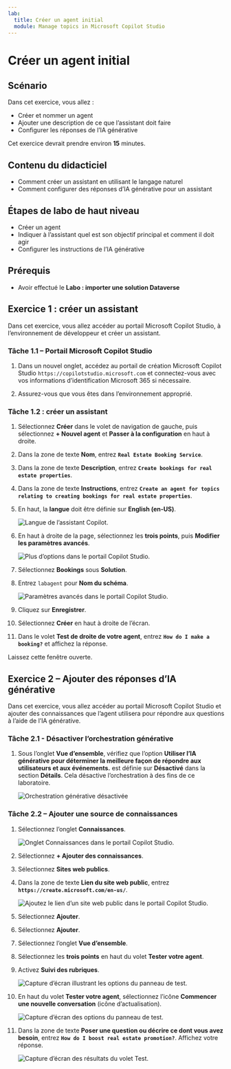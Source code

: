 ```yaml
---
lab:
  title: Créer un agent initial
  module: Manage topics in Microsoft Copilot Studio
---
```


# Créer un agent initial

## Scénario

Dans cet exercice, vous allez :

- Créer et nommer un agent
- Ajouter une description de ce que l’assistant doit faire
- Configurer les réponses de l’IA générative

Cet exercice devrait prendre environ **15** minutes.

## Contenu du didacticiel

- Comment créer un assistant en utilisant le langage naturel
- Comment configurer des réponses d’IA générative pour un assistant

## Étapes de labo de haut niveau

- Créer un agent
- Indiquer à l’assistant quel est son objectif principal et comment il doit agir
- Configurer les instructions de l’IA générative
  
## Prérequis

- Avoir effectué le **Labo : importer une solution Dataverse**

## Exercice 1 : créer un assistant

Dans cet exercice, vous allez accéder au portail Microsoft Copilot Studio, à l’environnement de développeur et créer un assistant.

### Tâche 1.1 – Portail Microsoft Copilot Studio

1. Dans un nouvel onglet, accédez au portail de création Microsoft Copilot Studio `https://copilotstudio.microsoft.com` et connectez-vous avec vos informations d’identification Microsoft 365 si nécessaire.

1. Assurez-vous que vous êtes dans l’environnement approprié.

### Tâche 1.2 : créer un assistant

1. Sélectionnez **Créer** dans le volet de navigation de gauche, puis sélectionnez **+ Nouvel agent** et **Passer à la configuration** en haut à droite.

1. Dans la zone de texte **Nom**, entrez **`Real Estate Booking Service`**.

1. Dans la zone de texte **Description**, entrez **`Create bookings for real estate properties`**.

1. Dans la zone de texte **Instructions**, entrez **`Create an agent for topics relating to creating bookings for real estate properties`**.

1. En haut, la **langue** doit être définie sur **English (en-US)**.

    ![Langue de l’assistant Copilot.](../media/copilot-agent-language.png)

1. En haut à droite de la page, sélectionnez les **trois points**, puis **Modifier les paramètres avancés**.

    ![Plus d’options dans le portail Copilot Studio.](../media/copilot-studio-more-options-2.png)

1. Sélectionnez **Bookings** sous **Solution**.

1. Entrez `labagent` pour **Nom du schéma**.

    ![Paramètres avancés dans le portail Copilot Studio.](../media/copilot-studio-advanced-settings.png)

1. Cliquez sur **Enregistrer**.

1. Sélectionnez **Créer** en haut à droite de l’écran.

1. Dans le volet **Test de droite de votre agent**, entrez **`How do I make a booking?`** et affichez la réponse.

Laissez cette fenêtre ouverte.

## Exercice 2 – Ajouter des réponses d’IA générative

Dans cet exercice, vous allez accéder au portail Microsoft Copilot Studio et ajouter des connaissances que l’agent utilisera pour répondre aux questions à l’aide de l’IA générative.

### Tâche 2.1 - Désactiver l’orchestration générative

1. Sous l’onglet **Vue d’ensemble**, vérifiez que l’option **Utiliser l’IA générative pour déterminer la meilleure façon de répondre aux utilisateurs et aux événements.** est définie sur **Désactivé** dans la section **Détails**. Cela désactive l’orchestration à des fins de ce laboratoire.

    ![Orchestration générative désactivée](../media/settings-generative-ai-1.png)

### Tâche 2.2 – Ajouter une source de connaissances

1. Sélectionnez l’onglet **Connaissances**.

    ![Onglet Connaissances dans le portail Copilot Studio.](../media/knowledge-tab.png)

1. Sélectionnez **+ Ajouter des connaissances**.

1. Sélectionnez **Sites web publics**.

1. Dans la zone de texte **Lien du site web public**, entrez **`https://create.microsoft.com/en-us/`**.

    ![Ajoutez le lien d’un site web public dans le portail Copilot Studio.](../media/add-website-knowledge-source.png)

1. Sélectionnez **Ajouter**.

1. Sélectionnez **Ajouter**.

1. Sélectionnez l’onglet **Vue d’ensemble**.

1. Sélectionnez les **trois points** en haut du volet **Tester votre agent**.

1. Activez **Suivi des rubriques**.

    ![Capture d’écran illustrant les options du panneau de test.](../media/test-pane-options.png)

1. En haut du volet **Tester votre agent**, sélectionnez l’icône **Commencer une nouvelle conversation** (icône d’actualisation).

    ![Capture d’écran des options du panneau de test.](../media/copilot-test-pane-start-new-conversation.png)

1. Dans la zone de texte **Poser une question ou décrire ce dont vous avez besoin**, entrez **`How do I boost real estate promotion?`**. Affichez votre réponse. 

    ![Capture d’écran des résultats du volet Test.](../media/test-pane-results.png)
